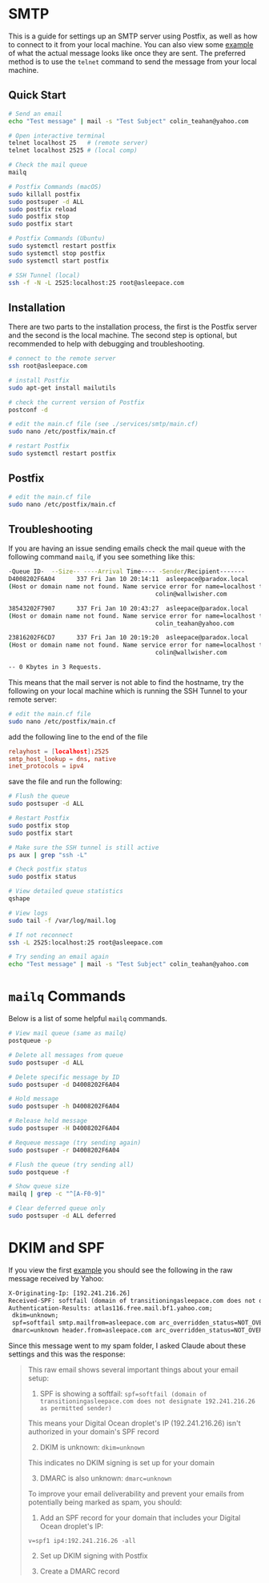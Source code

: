 # SMTP

This is a guide for settings up an SMTP server using Postfix, as well as how to connect to it from your local machine. You can also view some [example](./examples.md) of what the actual message looks like once they are sent. The preferred method is to use the `telnet` command to send the message from your local machine.

## Quick Start

```bash
# Send an email
echo "Test message" | mail -s "Test Subject" colin_teahan@yahoo.com

# Open interactive terminal
telnet localhost 25   # (remote server)
telnet localhost 2525 # (local comp)

# Check the mail queue
mailq

# Postfix Commands (macOS)
sudo killall postfix
sudo postsuper -d ALL
sudo postfix reload
sudo postfix stop
sudo postfix start

# Postfix Commands (Ubuntu)
sudo systemctl restart postfix
sudo systemctl stop postfix
sudo systemctl start postfix

# SSH Tunnel (local)
ssh -f -N -L 2525:localhost:25 root@asleepace.com
```

## Installation

There are two parts to the installation process, the first is the Postfix server and the second is the local machine. The second step is optional, but recommended to help with debugging and troubleshooting.

```bash
# connect to the remote server
ssh root@asleepace.com

# install Postfix
sudo apt-get install mailutils

# check the current version of Postfix
postconf -d

# edit the main.cf file (see ./services/smtp/main.cf)
sudo nano /etc/postfix/main.cf

# restart Postfix
sudo systemctl restart postfix
```

## Postfix

```bash
# edit the main.cf file
sudo nano /etc/postfix/main.cf
```

## Troubleshooting

If you are having an issue sending emails check the mail queue with the following command `mailq`, if you see something like this:

```bash
-Queue ID-  --Size-- ----Arrival Time---- -Sender/Recipient-------
D4008202F6A04      337 Fri Jan 10 20:14:11  asleepace@paradox.local
(Host or domain name not found. Name service error for name=localhost type=AAAA: Host not found)
                                         colin@wallwisher.com

38543202F7907      337 Fri Jan 10 20:43:27  asleepace@paradox.local
(Host or domain name not found. Name service error for name=localhost type=AAAA: Host not found)
                                         colin_teahan@yahoo.com

23816202F6CD7      337 Fri Jan 10 20:19:20  asleepace@paradox.local
(Host or domain name not found. Name service error for name=localhost type=AAAA: Host not found)
                                         colin@wallwisher.com

-- 0 Kbytes in 3 Requests.
```

This means that the mail server is not able to find the hostname, try the following on your local machine which is running the SSH Tunnel to your remote server:

```bash
# edit the main.cf file
sudo nano /etc/postfix/main.cf
```

add the following line to the end of the file

```conf
relayhost = [localhost]:2525
smtp_host_lookup = dns, native
inet_protocols = ipv4
```

save the file and run the following:

```bash
# Flush the queue
sudo postsuper -d ALL

# Restart Postfix
sudo postfix stop
sudo postfix start

# Make sure the SSH tunnel is still active
ps aux | grep "ssh -L"

# Check postfix status
sudo postfix status

# View detailed queue statistics
qshape

# View logs
sudo tail -f /var/log/mail.log

# If not reconnect
ssh -L 2525:localhost:25 root@asleepace.com

# Try sending an email again
echo "Test message" | mail -s "Test Subject" colin_teahan@yahoo.com
```

# `mailq` Commands

Below is a list of some helpful `mailq` commands.

```bash
# View mail queue (same as mailq)
postqueue -p

# Delete all messages from queue
sudo postsuper -d ALL

# Delete specific message by ID
sudo postsuper -d D4008202F6A04

# Hold message
sudo postsuper -h D4008202F6A04

# Release held message
sudo postsuper -H D4008202F6A04

# Requeue message (try sending again)
sudo postsuper -r D4008202F6A04

# Flush the queue (try sending all)
sudo postqueue -f

# Show queue size
mailq | grep -c "^[A-F0-9]"

# Clear deferred queue only
sudo postsuper -d ALL deferred
```

# DKIM and SPF

If you view the first [example](./examples.md) you should see the following in the raw message received by Yahoo:

```txt
X-Originating-Ip: [192.241.216.26]
Received-SPF: softfail (domain of transitioningasleepace.com does not designate 192.241.216.26 as permitted sender)
Authentication-Results: atlas116.free.mail.bf1.yahoo.com;
 dkim=unknown;
 spf=softfail smtp.mailfrom=asleepace.com arc_overridden_status=NOT_OVERRIDDEN;
 dmarc=unknown header.from=asleepace.com arc_overridden_status=NOT_OVERRIDDEN;
```

Since this message went to my spam folder, I asked Claude about these settings and this was the response:

> This raw email shows several important things about your email setup:
>
> 1.  SPF is showing a softfail: `spf=softfail (domain of transitioningasleepace.com does not designate 192.241.216.26 as permitted sender)`
>
> This means your Digital Ocean droplet's IP (192.241.216.26) isn't authorized in your domain's SPF record
>
> 2.  DKIM is unknown: `dkim=unknown`
>
> This indicates no DKIM signing is set up for your domain
>
> 3.  DMARC is also unknown: `dmarc=unknown`
>
> To improve your email deliverability and prevent your emails from potentially being marked as spam, you should:
>
> 1.  Add an SPF record for your domain that includes your Digital Ocean droplet's IP:
>
> ```
> v=spf1 ip4:192.241.216.26 -all
> ```
>
> 2.  Set up DKIM signing with Postfix
>
> 3.  Create a DMARC record

```

```
